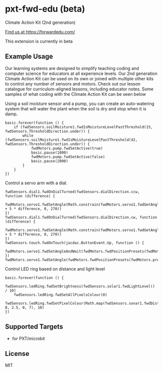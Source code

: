 # pxt-fwd-edu (beta)
Climate Action Kit (2nd generation)

[ Find us at https://forwardedu.com/ ](https://forwardedu.com/)

This extension is currently in beta

## Example Usage

Our learning systems are designed to simplify teaching coding and computer science for educators at all experience levels.
Our 2nd generation Climate Action Kit can be used on its own or joined with multiple other kits to control any number of sensors and motors.
Check out our lesson catalogue for curriculum-aligned lessons, including educator notes.
Some samples of what coding with the Climate Action Kit can be seen below

Using a soil moisture sensor and a pump, you can create an auto-watering system that will water the plant when the soil is dry and stop when it is damp.
```blocks
basic.forever(function () {
    if (fwdSensors.soilMoisture1.fwdIsMoistureLevelPastThreshold(15, fwdSensors.ThresholdDirection.under)) {
        while (fwdSensors.soilMoisture1.fwdIsMoistureLevelPastThreshold(42, fwdSensors.ThresholdDirection.under)) {
            fwdMotors.pump.fwdSetActive(true)
            basic.pause(1000)
            fwdMotors.pump.fwdSetActive(false)
            basic.pause(2000)
        }
    }
})
```

Control a servo arm with a dial.
```blocks
fwdSensors.dial1.fwdOnDialTurned(fwdSensors.dialDirection.ccw, function (difference) {
    fwdMotors.servo1.fwdSetAngle(Math.constrain(fwdMotors.servo1.fwdGetAngle() + 5 * difference, 0, 270))
})
fwdSensors.dial1.fwdOnDialTurned(fwdSensors.dialDirection.cw, function (difference) {
    fwdMotors.servo1.fwdSetAngle(Math.constrain(fwdMotors.servo1.fwdGetAngle() + 5 * difference, 0, 270))
})
fwdSensors.touch.fwdOnTouch(jacdac.ButtonEvent.Up, function () {
    fwdMotors.servo1.fwdSetAngleAndWait(fwdMotors.fwdPositionPresets(fwdMotors.presetServoPosition.pos4))
})
fwdMotors.servo1.fwdSetAngle(fwdMotors.fwdPositionPresets(fwdMotors.presetServoPosition.pos4))
```

Control LED ring based on distance and light level
```blocks
basic.forever(function () {
    fwdSensors.ledRing.fwdSetBrightness(fwdSensors.solar1.fwdLightLevel() / 10)
    fwdSensors.ledRing.fwdSetAllPixelsColour(0)
    fwdSensors.ledRing.fwdSetPixelColour(Math.map(fwdSensors.sonar1.fwdDistance(), 0, 2.5, 0, 7), 10)
})
```
## Supported Targets


* for PXT/microbit

## License

MIT
